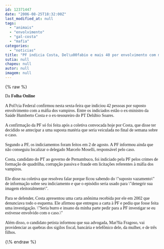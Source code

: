 ```yaml
---
id: 12371447
date: "2006-08-25T18:32:00Z"
last_modified_at: null
tags:
  - "animais"
  - "envolvimento"
  - "gal-costa"
  - "mafia"
categories:
  - "noticias"
title: "PF indicia Costa, Del\u00fabio e mais 40 por envolvimento com m\u00e1fia dos vampiros"
sutia: null
chapeu: null
autor: null
imagem: null
---
```

{\% raw %}
<p><P><FONT face=Verdana>Da <B>Folha Online</B><BR><BR>A Pol?cia Federal confirmou nesta sexta-feira que indiciou 42 pessoas por suposto envolvimento com a máfia dos vampiros. Entre os indiciados estão o ex-ministro da Saúde Humberto Costa e o ex-tesoureiro do PT Delúbio Soares.<BR><BR>A confirmação da PF só foi feita após a coletiva convocada hoje por Costa, que disse ter decidido se antecipar a uma suposta matéria que seria veiculada no final de semana sobre o caso.<BR><BR>Segundo a PF, os indiciamentos foram feitos em 2 de agosto. A PF informou ainda que não conseguiu localizar o delegado Marcelo Moselli, responsável pelo caso. <BR><BR>Costa, candidato do PT ao governo de Pernambuco, foi indiciado pela PF pelos crimes de formação de quadrilha, corrupção passiva e fraude em licitações referentes à máfia dos vampiros.<BR><BR>Ele disse na coletiva que resolveu falar porque ficou sabendo do \"suposto vazamento\" de informação sobre seu indiciamento e que o episódio seria usado para \"denegrir sua imagem eleitoralmente\".<BR><BR>Para se defender, Costa apresentou uma carta anônima recebida por ele em 2002 que denunciava todo o esquema. Ele afirmou que entregou a carta à PF e pediu que fosse feita uma investigação. \"Seria burro e insano da minha parte pedir para a PF investigar se eu estivesse envolvido com o caso.\"<BR><BR>Além disso, o candidato petista informou que sua advogada, Mar?lia Fragoso, vai providenciar as quebras dos sigilos fiscal, bancária e telefônico dele, da mulher, e de três filhos.</FONT></P> </p>
{\% endraw %}